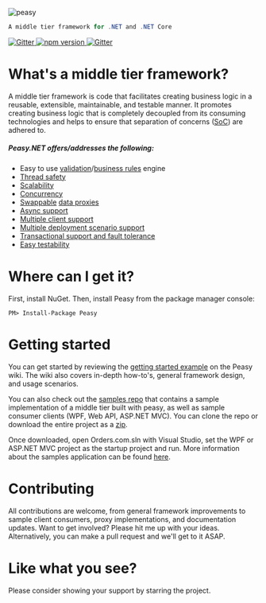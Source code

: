 ![peasy](https://www.dropbox.com/s/2yajr2x9yevvzbm/peasy3.png?dl=0&raw=1)

```c#
A middle tier framework for .NET and .NET Core
```
<p>
<a href="https://gitter.im/peasy/peasy.net?utm_source=badge&utm_medium=badge&utm_campaign=pr-badge&utm_content=badge" target="_blank">
	<img src="https://badges.gitter.im/peasy/peasy.net.svg" alt="Gitter">
</a>
<a href="https://www.nuget.org/packages/Peasy/" target="_blank">
	<img src="http://img.shields.io/nuget/v/Peasy.svg" alt="npm version">
</a>
<a href="https://ci.appveyor.com/project/ahanusa/peasy-net" target="_blank">
	<img src="https://ci.appveyor.com/api/projects/status/5uhfvwaju6bagdg2?svg=true" alt="Gitter">
</a>
</p>

# What's a middle tier framework?

A middle tier framework is code that facilitates creating business logic in a reusable, extensible, maintainable, and testable manner.   It promotes creating business logic that is completely decoupled from its consuming technologies and helps to ensure that separation of concerns ([SoC](https://en.wikipedia.org/wiki/Separation_of_concerns)) are adhered to.

##### Peasy.NET offers/addresses the following:

- Easy to use [validation](https://github.com/peasy/Peasy.NET/wiki/Validation-Rules)/[business rules](https://github.com/peasy/Peasy.NET/wiki/Business-Rules) engine
- [Thread safety](https://github.com/peasy/Peasy.NET/wiki/Thread-Safety)
- [Scalability](https://github.com/peasy/Peasy.NET/wiki/data-proxy#scalability)
- [Concurrency](https://github.com/peasy/Peasy.NET/wiki/BusinessServiceBase#concurrency-handling)
- [Swappable](https://github.com/peasy/Peasy.NET/wiki/data-proxy#swappable-data-proxies) [data proxies](https://github.com/peasy/Peasy.NET/wiki/Data-Proxy)
- [Async support](https://github.com/peasy/Peasy.NET/wiki/The-Asynchronous-Pipeline)
- [Multiple client support](https://github.com/peasy/Peasy.NET/wiki/Multiple-client-support)
- [Multiple deployment scenario support](https://github.com/peasy/Peasy.NET/wiki/data-proxy#multiple-deployment-scenarios)
- [Transactional support and fault tolerance](https://github.com/peasy/Peasy.NET/wiki/ITransactionContext)
- [Easy testability](https://github.com/peasy/Peasy.NET/wiki/Testing)

# Where can I get it?

First, install NuGet. Then, install Peasy from the package manager console:

``` PM> Install-Package Peasy ```

# Getting started

You can get started by reviewing the [getting started example](https://github.com/peasy/Peasy.NET/wiki#the-simplest-possible-example) on the Peasy wiki.  The wiki also covers in-depth how-to's, general framework design, and usage scenarios.

You can also check out the [samples repo](https://github.com/peasy/Samples) that contains a sample implementation of a middle tier built with peasy, as well as sample consumer clients (WPF, Web API, ASP.NET MVC).  You can clone the repo or download the entire project as a [zip](https://github.com/peasy/samples/archive/master.zip).  

Once downloaded, open Orders.com.sln with Visual Studio, set the WPF or ASP.NET MVC project as the startup project and run.  More information about the samples application can be found [here](https://github.com/peasy/Samples).

# Contributing

All contributions are welcome, from general framework improvements to sample client consumers, proxy implementations, and documentation updates.  Want to get involved?  Please hit me up with your ideas.  Alternatively, you can make a pull request and we'll get to it ASAP.

# Like what you see?

Please consider showing your support by starring the project.
